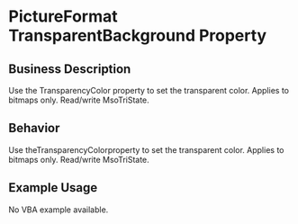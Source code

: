 # PictureFormat TransparentBackground Property

## Business Description
Use the TransparencyColor property to set the transparent color. Applies to bitmaps only. Read/write MsoTriState.

## Behavior
Use theTransparencyColorproperty to set the transparent color. Applies to bitmaps only. Read/write MsoTriState.

## Example Usage
No VBA example available.